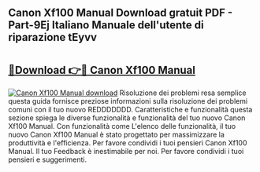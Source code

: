 ## Canon Xf100 Manual Download gratuit PDF - Part-9Ej Italiano Manuale dell'utente di riparazione tEyvv

# <h2><a href="http://dfa68df.blite.top/?on=Canon+Xf100+Manual">🔗Download 👉🔴 Canon Xf100 Manual</a></h2>

[![Canon Xf100 Manual download](https://i.imgur.com/lujVjoI.png)](http://dfa68df.blite.top/?on=Canon+Xf100+Manual)
Risoluzione dei problemi resa semplice questa guida fornisce preziose informazioni sulla risoluzione dei problemi comuni con il tuo nuovo REDDDDDDD. Caratteristiche e funzionalità questa sezione spiega le diverse funzionalità e funzionalità del tuo nuovo Canon Xf100 Manual. Con funzionalità come L'elenco delle funzionalità, il tuo nuovo Canon Xf100 Manual è stato progettato per massimizzare la produttività e l'efficienza. Per favore condividi i tuoi pensieri Canon Xf100 Manual. Il tuo Feedback è inestimabile per noi. Per favore condividi i tuoi pensieri e suggerimenti.
